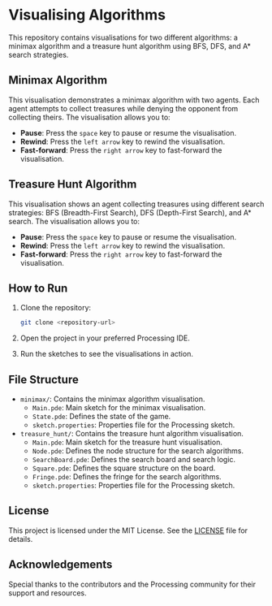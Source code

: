 # Visualising Algorithms

This repository contains visualisations for two different algorithms: a minimax algorithm and a treasure hunt algorithm using BFS, DFS, and A\* search strategies.

## Minimax Algorithm

This visualisation demonstrates a minimax algorithm with two agents. Each agent attempts to collect treasures while denying the opponent from collecting theirs. The visualisation allows you to:

- **Pause**: Press the `space` key to pause or resume the visualisation.
- **Rewind**: Press the `left arrow` key to rewind the visualisation.
- **Fast-forward**: Press the `right arrow` key to fast-forward the visualisation.

## Treasure Hunt Algorithm

This visualisation shows an agent collecting treasures using different search strategies: BFS (Breadth-First Search), DFS (Depth-First Search), and A\* search. The visualisation allows you to:

- **Pause**: Press the `space` key to pause or resume the visualisation.
- **Rewind**: Press the `left arrow` key to rewind the visualisation.
- **Fast-forward**: Press the `right arrow` key to fast-forward the visualisation.

## How to Run

1. Clone the repository:

   ```sh
   git clone <repository-url>
   ```

2. Open the project in your preferred Processing IDE.
3. Run the sketches to see the visualisations in action.

## File Structure

- `minimax/`: Contains the minimax algorithm visualisation.
  - `Main.pde`: Main sketch for the minimax visualisation.
  - `State.pde`: Defines the state of the game.
  - `sketch.properties`: Properties file for the Processing sketch.
- `treasure_hunt/`: Contains the treasure hunt algorithm visualisation.
  - `Main.pde`: Main sketch for the treasure hunt visualisation.
  - `Node.pde`: Defines the node structure for the search algorithms.
  - `SearchBoard.pde`: Defines the search board and search logic.
  - `Square.pde`: Defines the square structure on the board.
  - `Fringe.pde`: Defines the fringe for the search algorithms.
  - `sketch.properties`: Properties file for the Processing sketch.

## License

This project is licensed under the MIT License. See the [LICENSE](LICENSE) file for details.

## Acknowledgements

Special thanks to the contributors and the Processing community for their support and resources.

